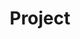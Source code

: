 ---
layout: project
title: "Project"
description: "Still considering what I can put here"
header-img: "img/home-bg.jpg"
category: project
---
